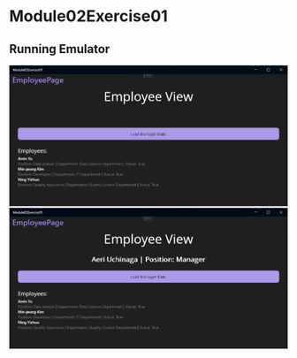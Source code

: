 # Module02Exercise01

## Running Emulator
![Emulator](Screenshots/Unclicked.png)
![Emulator](Screenshots/Clicked.png)

